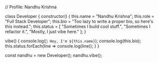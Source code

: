 // Profile: Nandhu Krishna

class Developer {
  constructor() {
    this.name = "Nandhu Krishna";
    this.role = "Full Stack Developer";
    this.bio = "Too lazy to write a proper bio, so here's this instead.";
    this.status = [
      "Sometimes I build cool stuff.",
      "Sometimes I refactor it.",
      "Mostly, I just vibe here."
    ];
  }

  vibe() {
    console.log(`👋 Hey, I'm ${this.name}`);
    console.log(this.bio);
    this.status.forEach(line => console.log(line));
  }
}

const nandhu = new Developer();
nandhu.vibe();
